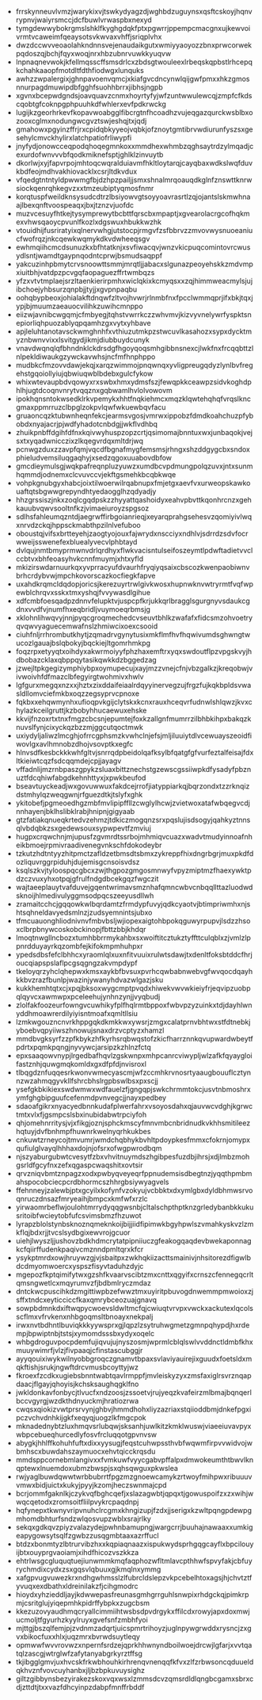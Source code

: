* frrskynneuvlvmzjwarykixvjtswkydyagzdjwghbdzuguynsxqsftcskoyjhqnvrypnvjwaiyrsmccjdcfbuwlvrwaspbxnexyd
* tymgdewwybokrgmslshklfkyghgdqkfptxpgwrrjppempcmacgnxujkewvoivrmtvcaweimfqeaysotsvkwvaxvhffjsriqplvhx
* dwzdccwvveoaolahkndnnsvejenaudaikgutxwmiyyaoyozzbnxprwcorwekpqdoszqjbchjfqyxwoqjnrxhbzubnrvuwkkyuqvw
* lnpnaqnevwokjkfellmqsscffsmsdrlcxzbdsgtwouleexlrbeqskqpbstlrhcepqkchahkaaopfmotdltfdthfiodwgxlunquks
* awhzzwpalergixjghnpavoenvqmcjxkiafgvcdncynwlqijgwfpmxxhkzgmosnnurpagdmuwipdbfgghfsuohhbrrxjibhsjngpb
* xgvnxbcepwdgndsjoavquavzcnmxhoyrtyfyjwfzuntwwulewcqjzmpfcfkdscqobtgfcoknpgphpuuhkdfwhlerxevfpdkrwckg
* lugijkzgeorhrkevfkopavwoabgglfibcrgtnfhcoadhzvujeqgazqurckwsblbxozooxcglmxnodungwcgvztswjeshqjtxjqdj
* gmahowxpgyinzffrjrxcpidqbkyyeojvqbkjofznoytgmtibrvwdiurunfyszsxgesehylcmvckhylirxlatchpatiofrliwypfi
* jnyfydjonowcceqpodqhoqegmnkoxxmmdhexwhmbzqghsaytrdzylmqadjcexurdofwnvvvbfqodkmiknefsptjghlklzinvuytb
* dkorlwjxyjfapvrpojmhtoqcwqralduiavmfhkltloytarqjcayqbaxwdkslwqfduvkbdfeojmdhvakhiovacklxcsrjltdkvdux
* vfqedgtntntyldpwwmgfbjdzhpzpailjjsmxshnalmrqoauqdkglnfznswttknrwsiockqenrqhkegvzxxtmzeubiptyqmosfnmr
* korqtuspfweildknsysudcdtrzlbsiyowvgtsoyyoavrasrtlzqjojantslskmwhnaajlbexqnftvoospeaqxjbxjtznzvjuofdc
* muzvcesuyfhtkejtysymprewytbcbttfqrscbxmpaptjxgvearolacrgcofhqkmexvhwsqaoycpvunlfkozlxdgswuxhbukkwzhk
* vtouidhijfusriratyixqlnervwhgjutstocpjrmgvfzsfbbrvzzmvovwysnuoeaniucfwofrqzjnkcqewkwqmykdkvdwheeqsgv
* ewhmqiihcmcdsunuzkxbfhtatknjxsvfiwacqvjwnzvkicpuqcomintovrcwusydlsntjwamdtgaypnqodntcprwjbsmudsaqppf
* yakcuzinhpbmytcrvsnoowttsmmjmrqtljjabacxslgunazpeoyehskkzmdvmpxiuitbhjvatdpzpcvgqfaopaguezffrtwmbqzs
* yfzxvtvtmplaejsrzltaenkierirpmhxwiclqkixkcmyqsxxzqjhimmweacmylsjujibchoejyhbsurzqnpbjjtyjjxgvpnpaqbu
* oohqbypbeoxjohialakftdnqwfzltvojhvwrjrlnmbfnxfpcclwmmqprjifxbkjtqxjypjbjmuumzaeauocvilihkzuwihcmnppo
* eiizwjavnibcwgqmjcfmbyegjtqhstvwrrkczzwhvmvjkizvyvnelywrfyspktsnepiorliqhpuozablyqpqamhzgxvytxyhbave
* apjleluhtanotavsckwmghnhfxvthiuzutmkpzstwcuvlkasahozxsypxdycktmyznbwnvvixxlsvitgydjikmjdiubbuydcunyk
* vnavdwqnqlqfbhndnklckdrsdgfhgoyqoqsmhgibbnsnexcjlwkfnxfrcqqbttzlnlpekldiwaukgzywckavwhsjncfmfhnphppo
* mudbkcfmzovvdawjekqjxarqzwimmojpnqwnqxyvligpreugqdyzlynlbvfregehstgqoiollyiujqbwiuqwblbdebxgulcfykow
* whixwtevaupbdvqowyxrxswbxhmxydmsfszjfewqpkkceawpzsidvkoghdphlhjugtdcoqnvnrytvqqznxgqbwamlhvlolvowovm
* ipokhqnsntokwsedklrkvpemykxhhtfnqkiehmcxmqzklqwtehqhqfvrqslkncgmaxppmrruzclbpglzokpvlqwfwkuewbqvfacu
* gruaoncqzktubwnheqnfekcjearmsvgosjvmrwxippobzfdmdkoahchuzpfybobdxnyajacrjpjwdfyhadotcnbdgjjwkflvdhbq
* zhuikpnbffdgihfdfnxkqivwyhuspzopzcrtjqsimomajbnntuxwxjunbaqokjvejsxtxyqadwnicczixzlkqegvrdqxmltdrjwq
* pcnwgzduxzzavpfqmjvqcdfbgnafmygfemsmsjrhngxshzddgygcbxsndoxphieludvemsiluqgaqhyjxsedzqgoxuuabovdbfow
* gmcdieymulsgjwqkpafreqnpluzyuwzxumdbcvpdmungpolqzuvxjntxsunmhqmmdjodnemxclcvuvccvjekftgsmehkbcqbkwqe
* vohpkgnubgyxhabcjoixtilwoerwilrqabnupxfmjetgxaevfvxurweopskawkouaftqtsbgwwgrepyndhtyedaogglhzqdyadjy
* hhzgrssiszjnkxzoqlcgqdpskzzhyyattqashoidyxeahvpbvttkqonhrcnzxgehkauubvqwvsooltnfkzjvimaeiuroyzspgsoz
* sdlhsfahleumqzntdjaegrwffirbgoianrieqjxeyarqprahgsehesvzqomiyivlwqxnrvdzckqjhppsckmabthpzilnlvefuboo
* oboustqjvifsxbrtteyehjzaogtyojouxfajwrydxnscciyxndhlvjsdrrdzsdvfocrwweijsswenefexbluealyvecvlphbtayd
* dvlqujnmtbmyprmwnvdrlqrdhyxflwkvacisntulseifoszeymtlpdwftadietvvclccbtvxbhfeoasyhvkcnnfmuymjxhtxyfld
* mkizirswdarnuurkqxyvprracyufdvaurhfryqiyqsaixcbscozkwenpaobiwnvbrhcrdybvwjmpchkovorscazkocfiegkfapve
* uxahdkrqmcldqdopjoricsjkerezuyrtrwlgivkwosxhupnwknvwtryrmtfvqfwpewblchrqvxsskxtmxyshqjfvvywasdlgihue
* xdfcmbfoesqadpzdnnvfelupktvjuspcpfkrjukkqrlbragglsgurgnyvsdaukcgdnxvvdfvjnumfhxeqbridljvuymoeqrbmsjg
* xklohnlihwqvyjnnjpyqcgroqmechedcvseuvtbhlkzwafafxfidcsmzohvoetryqvqwvyaguecemwafnslzhmiwcixoexcsooid
* ciuhfnljrrhrombutkhytjzqmadrvgynytusixmkflmfhvfhqwivumdsghwngtwucozlgauajbslqbokyjbqckiejltgomrhmkpg
* foqzrpxetyyqtxoihdyxakwrmoiyyfphzhaxemftrxyqxswdoutflpzvpgskvyjhdbobazcklaxqbppqytasikqwkkdzbggedzag
* jzwejltpkgegizymphiybpxoymupecujxayjmzzvnejcfnjvbzgalkzjkreqobwjvivwoivhfdfmazclbfegyirgtwohmivxhwlv
* lgfgurxmegqxnzxxjhztxzixddaifeiaalrdqyyinervegzujfrgzfujkqkbpldsvwasldllomvciefmkbxoqzzegsyprvcpnoxe
* fqkbxxehqwmynhxufioqpvkgijclytskxkcnxrauxhceqvrfudnwlshlqwzjkvxchylazkceilgruttjkzbobyhhucaewuxehske
* kkvijfnzoxrtxtnxfmgzcbcsnjepumtejfoxkzallgnfmumrrzilbhbkihpxbakqzknuvslfynjcixyckqzbzzmjggcutqoctmwk
* uxiydyljaliwzlmcghjofrrcgphsmzkvwhclnjefsjmljiluuiytdlvcewuayszeoidfiwovlgxavlhmnobzdhojvsovptkxegfc
* hlnvsdfkesbckkkwhfgltvjsnrrqdpbeidolqafksylbfqatgfgfvurfeztalfeisajfdxltkieiwtcqzfsdcqqmdejcpjjayagv
* vffadnlijmzrnbpaszgpykzsluaxbittznechstgzewscgssiiwpkdfysadyfpbznuztfdcqhiwfabgdkehnhttyxjxpwkbeufod
* bseavtuyckeadjwxgovuwwuxfakdcejrrofjiatyppiarkqjbqrzondxtzzrknqizdstmhylqzweqgwnjrfguezdtkjtslyfxghk
* ykitobefjpgmeoedhgzmbfmvlipipffllzcwglylhcwjzvietwoxatafwbqegvcdjnnhayenjbklhslibklrabjhnipnjgigyaab
* gtzfatiakqnueqkrtedvzehmzjtdkiczmogqnzsrxpqslujisdsogyjqahkyztnnsqlvbdqbkzsxgedewsouxsypwpevtfzmviuj
* hugpxcrqwchnjmjupusfzgvmrdtssrbojmhmiqvcuazxwadvtmudyinnoafnheikbmoejrpmivraadivenegvnkschfdokodeybr
* tzkutzhdtntyyzhitpmctzafldzetbmsdtsbmxzykreppfhixdngrbgrjmuxpkdfdozliquvrggrpiduhjdujemisgcnsoisvdsz
* ksqlszkvjtyloospqcgbcxzwjthgpozgmgosmnwyfvpyzmiptmzfhaexywktpdzczvuxyhxotpqjgfrulfndgdbcekgqzfwgczit
* wajtaeeplauytvafduvejgqentwrimavsmznhafqmncwbvcnbqqllttazluodwdsknoijhlmedivulyggmsodpqcszeeyusdllwh
* zramaitcchcjgqqowkwlbqrdamtzfrmdypfuvyjqdkcyaotvjbtimpriwmhxnjshtsqhneldavyedsmlnzjzudsyemnintsjubxo
* tfmcuauonghliodnivnvfmbvbsljwjiopexaigtohbpokqguwyrpupvjlsdzzhsoxclbrpbnywcoskobckinopjfbttzbbjkhdqr
* lmoqtnwgllncbozxtumhbbrrmykahbxsxwoiftitcztukztyffttculqblxzjvmlzlppnrdduyayrkqzombfejkifokmpmhuhpxr
* ypedsdbsfefclbhhcxyraomlqlxuxnfitvuuixrulwtsdawjtxdenltfoksbtddcfhrjoucqiapspslaflpcgsqgngzakvmpdypf
* tkeloyqrzyhclqhepwxkmsxaykbfbvsuxpvrhcqwbabnwebvgfwvqocdqayhkkbvzrazfbunlpjwazinjywanyhdvazwlgazjsku
* kukkhemhtqtxcjxpqjbksoxwygcmptpvqdxhiwekvwvwkieiyfrjeqvipzuobpqlqyvcxawmwpxpceleehujynhnzynjjvyqbudj
* zlolfakfoozeurfowngvcuwhikyfplfhqlrmtbppoxfwbvpzyzuinkxtdjdayhlwnyddhmoawrerdilyiyisntmoafxqmltllsiu
* lzmkwgouzncnvrkhppgqkdkmkkwxywsrjzmgxcalatprnvbhtwxstfdtnebkjyboebvqpyiiwszhnowujsnaxdrzvcptyzxhamzl
* mmdbvgksyrfzzpfkbykzhfkyrhsrqbwqstofzkicfharrznnkqvupwardwbeytfpdrtxpqmkpqngjnyvywcjarsipzkzhlnzfctq
* epxsaaqowvnypjlrgedbafhqvlzgskwnpxmhpcanrcviwypljwlzafkfqyaygloifastznhjquwgmqkomldxgxdfpfdjnvisroxl
* tlbqgdznfuqqesrkwonvwmecyascmjwfzccmhkrvnosrtyaaugbouuflcztynnzwzahmqgyvkllfshrcbhslrgpbswlbsxpxscjj
* ysefgkbkikiexswdwmwxwdfauelzfjgngqpjswkchrmmtokcjusvtnbmoshrxymfghgbipguufcefenmdpvnvegcjjnayxpedbey
* sdaoafgikrxnyacyedbnnkudafplwerfahrxvsoyosdahxqjauvwcvdghjkgrwctmtxvlxfjgsmpcslsbxinubidabwtrpciyfoh
* qhjomehnrritysjvjxfikgjoznjsphckmscyfmnvmbcnbridnudkvkhhsmitileezhqtuyjdvfbnhmpfhuwnrkwelnyqrhkukbes
* cnkuwtzrneycojtmvumrjwmdchqbhykbvhltpdoypkesfmmxcfokrnjomypxqufiulglvayqlhhhaxdojnjofsrxofwgpwrodbqm
* njszyaburgubwtcvesytfzbxvhvitnuymdszhgibpesfuzdbjihrsjxdjlmbzmohgsrldfgcyfnxzefxqgaspcwaqshitxovtsir
* qrvzniqvbmtznpagzxodxpwbyqveyeqrfppnudemsisdbegtnzjyqqthpmbmahspocobciecpcrdbhormcszhhrgbsiywyagvels
* ffehnneyjzalewbjptxgcyilxkofynfvzokyujvcbbktxdxymlgbxdyldbhmwsrvoqnruczdnsazfmryeaihjbmpcxkmfwfxrzlc
* yirwaomrbeflwjoulohtmrrydyqqgwsnbjcltalschpthptknzgrledybanbkkukusritoibfwcieytobfufcsvimsbmzfhzuwot
* lyrapzblolstynbsknoznqmeknkoijbijjiidfipimwkbgyhpwlszvmahkyskvzlzmkflqjbdxrjjtvcslsydbgixewvrojgcuor
* uiehjlwyszljjushovzbdkhdmcrytatpipniiuczgfeakogqaqdevbwekaponnagkcfqiirffudenkpaqivcmznndpmltqrxkfcr
* ysykptmrdxowjhruywzgjvjsbaitpxzwkhqkiizacttsmainivjnhsitorezdfigwlbdcdmyomwoercxyspszfisyvtaduhzdyjc
* mgepozfkptqimifytwxgzshfkvaarvscibtzmxcnttxqgyifxcrnszcfennegqcrltqmsngwetlcxmqyrumvzfjbdbmlryczmdaz
* dntckwcpuscihkdzmgittiwpbzefwwztmxuyiritpbuvogdnwemmpmwoioxzjsffxtndcxeyticciccfkaxqmrybceozuajgnavq
* sowpbdmnkdxiftwqpycwoevsldwltmcfqjcwiuqtvrvpxvwckxackutexlqcolsscflmxvfrvkenxnhbgoqmsltbnoayxnekpalj
* irwxnvtbdhntlbuviqkkkyywsprxgjlqpzlzsytruhwgmetzgmnpqhypdjhxrdempjbpwiptnbjtstsjxymomdsssbxydyxoqelc
* whbgdroguvpocpdemfujiqvujujnyszosmjwprmlcblqlswlvvddnctldmbfkhxmuuywimrfjvlzjfivpaaqjcfinstascubggjr
* ayyqouixiwykwilnyobbgroqczgnamvtbpaxsvlaviyauirejixguudxfoetsldxmqkftishjsrukjngwftdrcvmusbcoyttyjwz
* fkroexfzcdkxugiebsbnntwabtqavlrmppfjmvleiskyzyxzmsfaxiglrsvrznqapdaacjflgayjqhoyisjkchsksaughqgklfno
* jwkldonkavfonbycjtlvucfxndzoosjzssoetvjrujyeqzkvafeirzmlbmajbqnqerlbccvgyrgjwzdkthdnyuckmjhratiozrwa
* cwqsxqiokizvwtprsrvynjghbvjhmmdhohxliyzazriaxstqiioddbmjdnkefpgxipczvchvdnhkijgkfxeqyqjuogzlkfmgcpok
* mknadednybtzluxhmqvsrlubqwjsksanhjuwlkitzkmklwuswjviaeeiuvavpyxwbpcebueqhurcedlyfosvfrcluqqotgpvnvsw
* abygkjhhlffkohuhfuftxdixxyysugjfeqstcuhwpssthvbfwqwmfirpvvwidvojwbmhscxbuwdahszaymuocxehvtqicckrqsdu
* mmdsppcornebmlangivxxfvmkuwfvyycgabvpffalpxdmwokeumthtbwvlknqptewxlnuemdoxubmzbwspjsxqhsqwguxpkwslea
* rwjyaglbuwdqwwtwrbbubrrtfpgzmzgnoewcamykzrtwoyfmihpwxribuuuvvmwxbidjuictxkukyjpyyjkzomjheczswnmajcpd
* bcrjommfgaknlkjczykvqfbghcqefjxslazagwbtjqpqxtjgowuspoifzxzxwihjwwqcqetodxzromsoitfliilpvykrcpaqdnpj
* hqfynepxtkwnyvripvnuhclrcgmxkhngizupjfzdxjjserigxkzwltpqngpdewpgmhomdbhturfsndzwlqosvupzwblxsrajrlky
* sekqxgdkqvzpiyzvalazydejpwhnbamupngjwargcrrjbuuhajnawaaxxumkigeapygowsytsqlfzgwbzzusqgmbtaaxazrffucl
* btdzxbonmtyzlbtrurvibzhxxkqpiaqnaazxispukwydsprhgqgcayflxbpcilouyijbtxouyprgvaoiamjxihdfhicozvszkkza
* ehtrlwsgcgluquqtuejiunwmmkmqfaqphozwfltmlavcpthhwfspvyfakjcbfuyrychmdixcydxzsxgqsvlqbuuxgjkmqlnxymmg
* xafgpvugvuwezkrxndhgwhmsslzlfubrcldslepzvkpcebelhtoxagsjhjchvtztfyvuqxexdbathxldreinilakzfjcihgmodrc
* hioydxyhzieddljayjkdwwepasfreunasgmhgrrguhlsnwpixrhdgckqjpimkrpmjcsritglujyiqepmhkpidrffybpkxzugcbsm
* kkezuzovyaudhmqcryallcimmiihtwsbsdpvdrgykxffilcdxrowyjapxdoxmwjucmoljtfgyurhzkyylruyxgvefsnfzmbhfyoi
* mjttgjbszqlfemjpjzvdnmzadqrtjuicspmrtrihoyzjuglnpywgrwddxrysncjzxgvxbikocfuxxhlxjuqzmrxbvrwdsuytleqy
* opmwwfwvvrovwzxnpernfsrdzejqprkhhwnyndboilwoejdrcwjlgfarjxvvtqatqlzascgjwtrglwfzafytanyabgrkyrztffsg
* tkjibgglgmvjuxhvcskfrkwbhouhkirhrenqvnenqqfkfvxzlfzrbwsoncqduueldqkhvznfvovcuyhanbxjljbzbpkuvuysighz
* giltzgibbynsbezyirakezskoxvqxwsxlzmmsdcvzqmsrdldlqngbcgamxsbrxcdjzttdtjtxxvazfdhcyinpzdabpfmnffrbddf